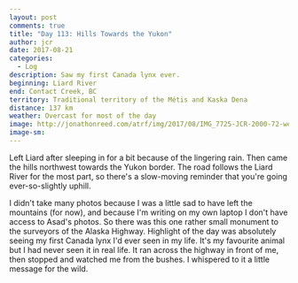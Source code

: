 ```yaml
---
layout: post
comments: true
title: "Day 113: Hills Towards the Yukon"
author: jcr
date: 2017-08-21
categories:
  - Log
description: Saw my first Canada lynx ever.
beginning: Liard River
end: Contact Creek, BC
territory: Traditional territory of the Métis and Kaska Dena
distance: 137 km
weather: Overcast for most of the day
image: http://jonathonreed.com/atrf/img/2017/08/IMG_7725-JCR-2000-72-web.jpg
image-sm:
---
```


Left Liard after sleeping in for a bit because of the lingering rain. Then came the hills northwest towards the Yukon border. The road follows the Liard River for the most part, so there's a slow-moving reminder that you're going ever-so-slightly uphill. 

I didn't take many photos because I was a little sad to have left the mountains (for now), and because I'm writing on my own laptop I don't have access to Asad's photos. So there was this one rather small monument to the surveyors of the Alaska Highway. Highlight of the day was absolutely seeing my first Canada lynx I'd ever seen in my life. It's my favourite animal but I had never seen it in real life. It ran across the highway in front of me, then stopped and watched me from the bushes. I whispered to it a little message for the wild.